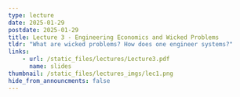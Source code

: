 ```yaml
---
type: lecture
date: 2025-01-29
postdate: 2025-01-29
title: Lecture 3 - Engineering Economics and Wicked Problems
tldr: "What are wicked problems? How does one engineer systems?"
links:
    - url: /static_files/lectures/Lecture3.pdf
      name: slides
thumbnail: /static_files/lectures_imgs/lec1.png
hide_from_announcments: false
---
```

